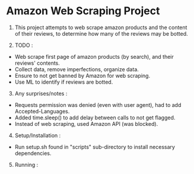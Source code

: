 # Amazon Web Scraping Project

1. This project attempts to web scrape amazon products and the content of their reviews, to determine how many of the reviews may be botted.

2. TODO :

- Web scrape first page of amazon products (by search), and their reviews' contents.
- Collect data, remove imperfections, organize data.
- Ensure to not get banned by Amazon for web scraping.
- Use ML to identify if reviews are botted.

3. Any surprises/notes :

- Requests permission was denied (even with user agent), had to add Accepted-Languages.
- Added time.sleep() to add delay between calls to not get flagged.
- Instead of web scraping, used Amazon API (was blocked).

4. Setup/Installation :

- Run setup.sh found in "scripts" sub-directory to install necessary dependencies.

5. Running :

